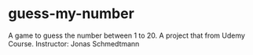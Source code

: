 # guess-my-number
A game to guess the number between 1 to 20.
A project that from Udemy Course.
Instructor: Jonas Schmedtmann
